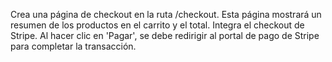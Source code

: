 Crea una página de checkout en la ruta /checkout. Esta página mostrará un resumen de los productos en el carrito y el total. Integra el checkout de Stripe. Al hacer clic en 'Pagar', se debe redirigir al portal de pago de Stripe para completar la transacción.